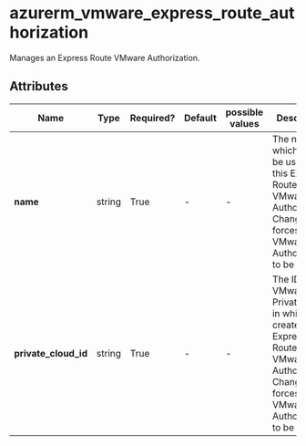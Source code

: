 # azurerm_vmware_express_route_authorization

Manages an Express Route VMware Authorization.

## Attributes

| Name | Type | Required? | Default  | possible values | Description |
| ---- | ---- | --------- | -------- | ----------- | ----------- |
| **name** | string | True | -  |  -  | The name which should be used for this Express Route VMware Authorization. Changing this forces a new VMware Authorization to be created. | 
| **private_cloud_id** | string | True | -  |  -  | The ID of the VMware Private Cloud in which to create this Express Route VMware Authorization. Changing this forces a new VMware Authorization to be created. | 

